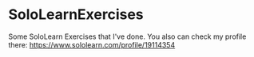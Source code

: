 # SoloLearnExercises

Some SoloLearn Exercises that I've done. 
You also can check my profile there: https://www.sololearn.com/profile/19114354

